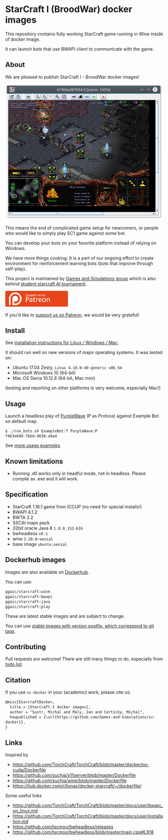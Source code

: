 # StarCraft I (BroodWar) docker images

This repository contains fully working StarCraft
game running in Wine inside of docker image.

It can launch bots that use BWAPI client to communicate with the game.

## About
We are pleased to publish StarCraft I - BroodWar docker images!

![Starcraft playing on Linux](resources/linux_play.png)

This means the end of complicated game setup for newcomers, or people
who would like to simply play SC1 game against some bot.

You can develop your bots on your favorite platform instead of relying on Windows.

We have more things cooking: It is a part of our ongoing effort to create environment for reinforcement learning bots
(bots that improve through self-play).

This project is maintained by [Games and Simulations group](http://gas.fel.cvut.cz/)
which is also behind [student starcraft AI tournament](http://sscaitournament.com).


![Patreon](resources/patreon.png)

If you'd like to [support us on Patreon](https://www.patreon.com/sscait), we would be very grateful!


## Install

See [installation instructions for Linux / Windows / Mac](INSTALL.md).

It should run well on new versions of major operating systems. It was tested on:

- Ubuntu 17.04 Zesty, `Linux 4.10.0-40-generic x86_64`
- Microsoft Windows 10 (64-bit)
- Mac OS Sieria 10.12.6 (64-bit, Mac mini)

(testing and reporting on other platforms is very welcome, especially Mac!)

## Usage

Launch a headless play of [PurpleWave](https://github.com/dgant/PurpleWave) (P as Protoss) against Example Bot on default map.

    $ ./run_bots.sh ExampleBot:T PurpleWave:P
    f463e69d-7bbd-4638-a9a4

See [more usage examples](USAGE.md).

## Known limitations

- Running .dll works only in headful mode, not in headless. 
  Please compile as .exe and it will work. 

## Specification

- StarCraft 1.16.1 game from ICCUP (no need for special installs!)
- BWAPI 4.1.2
- BWTA 2.2
- SSCAI maps pack
- 32bit oracle Java 8 `1.8.0_152-b16`
- bwheadless `v0.1`
- wine `2.20.0~xenial`
- base image `ubuntu:xenial`


## Dockerhub images

Images are also available on [Dockerhub](https://hub.docker.com/r/ggaic/starcraft/).

You can use:

    ggaic/starcraft:wine
    ggaic/starcraft:bwapi
    ggaic/starcraft:java
    ggaic/starcraft:play

These are latest stable images and are subject to change.

You can use [stable images with version postfix, which correspond to git tags](https://hub.docker.com/r/ggaic/starcraft/tags/).

## Contributing

Pull requests are welcome! There are still many things to do, especially from [todo list](TODO.md).

## Citation

If you use `sc-docker` in your (academic) work, please cite us:

    @misc{StarcraftDocker,
      title = {Starcraft-I docker images},
      author = "Sustr, Michal and Maly, Jan and Certicky, Michal",
      howpublished = {\url{https://github.com/Games-and-Simulations/sc-docker}},
    }

## Links

Inspired by

- https://github.com/TorchCraft/TorchCraft/blob/master/docker/no-cuda/Dockerfile
- https://github.com/suchja/x11server/blob/master/Dockerfile
- https://github.com/suchja/wine/blob/master/Dockerfile
- https://hub.docker.com/r/lionax/docker-starcraft/~/dockerfile/

Some useful links

- https://github.com/TorchCraft/TorchCraft/blob/master/docs/user/bwapi_on_linux.md
- https://github.com/TorchCraft/TorchCraft/blob/master/docs/user/installation.md
- https://github.com/tscmoo/bwheadless/releases
- https://github.com/tscmoo/bwheadless/blob/master/main.cpp#L918
